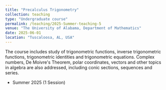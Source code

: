```yaml
---
title: "Precalculus Trigonometry"
collection: teaching
type: "Undergraduate course"
permalink: /teaching/2025-Summer-teaching-5
venue: "The University of Alabama, Department of Mathematics"
date: 2025-06-01
location: "Tuscaloosa, AL, USA"
---
```


The course includes study of trigonometric functions, inverse trigonometric functions, trigonometric identities and trigonometric equations. Complex numbers, De Moivre's Theorem, polar coordinates, vectors and other topics in algebra are also addressed, including conic sections, sequences and series. 

* Summer 2025 (1 Session)

